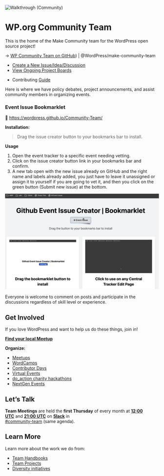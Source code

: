![Walkthrough (Community)](https://github.com/WordPress/Community-Team/assets/4948323/62c9a4c0-20e6-4669-97f5-35050bdd57da)

# WP.org Community Team

This is the home of the Make Community team for the WordPress open source project!

→ [WP Community Team on GitHub](https://github.com/orgs/WordPress/teams/make-community-team/)) | @WordPress/make-community-team
- [Create a New Issue/Idea/Discussion](https://github.com/WordPress/Community-Team/issues/new/choose)
- [View Ongoing Project Boards](https://github.com/WordPress/Community-Team/projects)

* Contributing [Guide](https://github.com/WordPress/Community-Team/blob/trunk/.github/CONTRIBUTING.md)

Here is where we have policy debates, project announcements, and assist community members in organizing events.

### Event Issue Bookmarklet

🔖 https://wordpress.github.io/Community-Team/

**Installation:**
 
> Drag the issue creator button to your bookmarks bar to install.

**Usage**

1. Open the event tracker to a specific event needing vetting.
2. Click on the issue creator button link in your bookmarks bar and confirm.
3. A new tab open with the new issue already on GitHub and the right name and labels already added, you just have to leave it unassigned or assign it to yourself if you are going to vet it, and then you click on the green button (Submit new issue) at the bottom.

![](_pages/images/event-bookmarklet.gif)

Everyone is welcome to comment on posts and participate in the discussions regardless of skill level or experience.

## **Get Involved**

If you love WordPress and want to help us do these things, join in!

[**Find your local Meetup**](https://www.meetup.com/pro/wordpress/)

**Organize:**

- [Meetups](https://make.wordpress.org/community/handbook/meetup-organizer/meetup-program-basics/)
- [WordCamps](https://make.wordpress.org/community/handbook/wordcamp-organizer/become-an-organizer/)
- [Contributor Days](https://make.wordpress.org/community/handbook/contributor-day/)
- [Virtual Events](https://make.wordpress.org/community/handbook/virtual-events/)
- [do\_action charity hackathons](https://doaction.org/)
- [NextGen Events](https://make.wordpress.org/community/handbook/community-deputy/other-event-formats/nextgen-wordpress-event/)

## **Let’s Talk**

**Team Meetings** are held the **first Thursday** of every month at [**12:00 UTC**](http://www.timeanddate.com/worldclock/fixedtime.html?hour=12&min=00&sec=0) and **[21:00 UTC](http://www.timeanddate.com/worldclock/fixedtime.html?hour=21&min=00&sec=0)** on **[Slack](https://make.wordpress.org/chat/)** in   
[#community-team](http://wordpress.slack.com/messages/community-team/) (same agenda).

## **Learn More**

Learn more about the work we do from:

- [Team Handbooks](https://make.wordpress.org/community/handbook/)
- [Team Projects](https://make.wordpress.org/community/team-projects/)
- [Diversity initiatives](https://make.wordpress.org/community/handbook/wordcamp-organizer/first-steps/inclusive-and-welcoming-events/community-inclusion-initiatives/)

